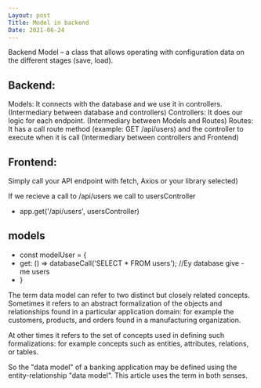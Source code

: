 ```yaml
---
Layout: post
Title: Model in backend
Date: 2021-06-24
---
```


Backend Model – a class that allows operating with configuration data on the different stages (save, load).

## Backend:

Models: It connects with the database and we use it in controllers. (Intermediary between database and controllers)
Controllers: It does our logic for each endpoint. (Intermediary between Models and Routes)
Routes: It has a call route method (example: GET /api/users) and the controller to execute when it is call (Intermediary between controllers and Frontend)

## Frontend:

Simply call your API endpoint with fetch, Axios or your library selected)

If we recieve a call to /api/users we call to usersController

- app.get('/api/users', usersController)

## models

- const modelUser = {
- get: () => databaseCall('SELECT \* FROM users'); //Ey database give - me users
- }

The term data model can refer to two distinct but closely related concepts. Sometimes it refers to an abstract formalization of the objects and relationships found in a particular application domain: for example the customers, products, and orders found in a manufacturing organization.

At other times it refers to the set of concepts used in defining such formalizations: for example concepts such as entities, attributes, relations, or tables.

So the "data model" of a banking application may be defined using the entity-relationship "data model". This article uses the term in both senses.
